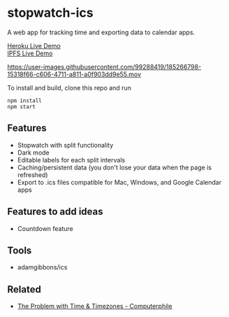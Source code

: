 # stopwatch-ics

A web app for tracking time and exporting data to calendar apps.

[Heroku Live Demo](https://stopwatch-ics.herokuapp.com/)\
[IPFS Live Demo](https://gateway.pinata.cloud/ipfs/Qmbhci7ZvYGFgoarqw9AVgnoj3F92UdffPeKaRGfQyU4as/)

https://user-images.githubusercontent.com/99288419/185266798-15318f66-c606-4711-a811-a0f903dd9e55.mov

To install and build, clone this repo and run

```
npm install
npm start
```

## Features

- Stopwatch with split functionality
- Dark mode
- Editable labels for each split intervals
- Caching/persistent data (you don't lose your data when the page is refreshed)
- Export to .ics files compatible for Mac, Windows, and Google Calendar apps

## Features to add ideas

- Countdown feature

## Tools

- adamgibbons/ics

## Related
- [The Problem with Time & Timezones - Computerphile](https://www.youtube.com/watch?v=-5wpm-gesOY&t=0s&ab_channel=Computerphile)
